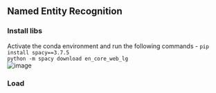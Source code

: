 ## Named Entity Recognition
### Install libs
Activate the conda environment and run the following commands - 
`pip install spacy==3.7.5`<br>
`python -m spacy download en_core_web_lg`<br>
![image](https://github.com/user-attachments/assets/518bac2f-26d0-4f54-afb6-72064e249987)
### Load 
